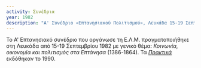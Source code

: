 ```yaml
---
activity: Συνέδρια
year: 1982
description: "Α' Συνέδριο «Επτανησιακού Πολιτισμού», Λευκάδα 15-19 Σεπτεμβρίου 1982. *Κοινωνία, Οικονομία και Πολιτισμός στα Επτάνησα \(1368-1864\).* Τα [*Πρακτικά*](/publications/praktika_synedriwn/praktika_synedriou_01.html) εκδόθηκαν το 1990."
---
```


Το Α' Επτανησιακό συνέδριο που οργάνωσε τη Ε.Λ.Μ. πραγματοποιήθηκε στη Λευκάδα από 15-19 Σεπτεμβρίου 1982 με γενικό θέμα: *Κοινωνία, οικονομία και πολιτισμός στα Επτάνησα* \(1386-1864\). Τα [*Πρακτικά*](/publications/praktika_synedriwn/praktika_synedriou_01.html) εκδόθηκαν το 1990.